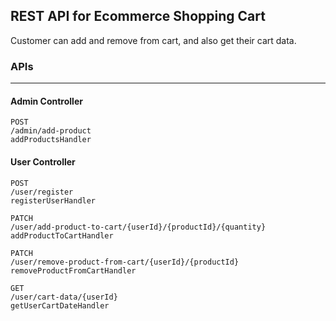 ## REST API for Ecommerce Shopping Cart
Customer can add and remove from cart, and also get their cart data.

### APIs
---


#### Admin Controller

```
POST 
/admin​/add-product 
addProductsHandler
```
#### User Controller

```
POST
​/user​/register
registerUserHandler
```

```
PATCH
​/user​/add-product-to-cart​/{userId}​/{productId}​/{quantity}
addProductToCartHandler
```

```
PATCH
​/user​/remove-product-from-cart​/{userId}​/{productId}
removeProductFromCartHandler
```

```
GET
​/user​/cart-data​/{userId}
getUserCartDateHandler
```
